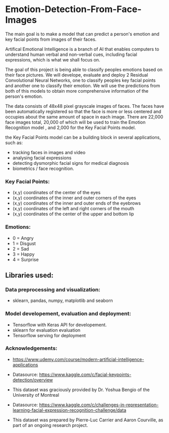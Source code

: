 # Emotion-Detection-From-Face-Images

The main goal is to make a model that can predict a person's emotion and key facial points from images of their faces.

Artifical Emotional Intelligence is a branch of AI that enables computers to understand human verbal and non-verbal cues, including facial expressions, which is what we shall focus on.

The goal of this project is being able to classify peoples emotions based on their face pictures. We will develope, evaluate and deploy 2 Residual Convolutional Neural Networks, one to classify peoples key facial points and another one to classify their emotion. We will use the predictions from both of this models to obtain more comprehensive information of the person's emotion.

The data consists of 48x48 pixel grayscale images of faces. The faces have been automatically registered so that the face is more or less centered and occupies about the same amount of space in each image. There are 22,000 face images total, 20,000 of which will be used to train the Emotion Recognition model , and 2,000 for the Key Facial Points model.

the Key Facial Points model can be a building block in several applications, such as:

- tracking faces in images and video
- analysing facial expressions
- detecting dysmorphic facial signs for medical diagnosis
- biometrics / face recognition.

### Key Facial Points:

- (x,y) coordinates of the center of the eyes
- (x,y) coordinates of the inner and outer corners of the eyes
- (x,y) coordinates of the inner and outer ends of the eyebrows
- (x,y) coordinates of the left and right corners of the mouth
- (x,y) coordinates of the center of the upper and bottom lip

### Emotions:

- 0 = Angry
- 1 = Disgust
- 2 = Sad
- 3 = Happy
- 4 = Surprise
 
## Libraries used:

### Data preprocessing and visualization:

- sklearn, pandas, numpy, matplotlib and seaborn 
  
### Model developement, evaluation and deployment:

- Tensorflow with Keras API for developement.
- sklearn for evaluation evaluation
- Tensorflow serving for deployment

### Acknowledgements:

- https://www.udemy.com/course/modern-artificial-intelligence-applications

- Datasource: https://www.kaggle.com/c/facial-keypoints-detection/overview

 - This dataset was graciously provided by Dr. Yoshua Bengio of the University of Montreal

- Datasource: https://www.kaggle.com/c/challenges-in-representation-learning-facial-expression-recognition-challenge/data

 - This dataset was prepared by Pierre-Luc Carrier and Aaron Courville, as part of an ongoing research project.
